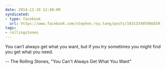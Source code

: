 ```yaml
---
date: 2014-11-10 12:40:00
syndicated:
- type: facebook
  url: https://www.facebook.com/stephen.roy.tang/posts/10153349598683912
tags:
- rollingstones
---
```


You can’t always get what you want, but if you try sometimes you might find you get what you need. 

-- The Rolling Stones, "You Can't Always Get What You Want"